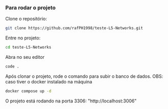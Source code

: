 ### Para rodar o projeto

Clone o repositório:

```sh
git clone https://github.com/rafPH1998/teste-L5-Networks.git
```

Entre no projeto:

```sh
cd teste-L5-Networks
```

Abra no seu editor

```sh
code .
```

Após clonar o projeto, rode o comando para subir o banco de dados. OBS: caso tiver o docker instalado na máquina

```sh
docker compose up -d
```

O projeto está rodando na porta 3306: "http://localhost:3006"

